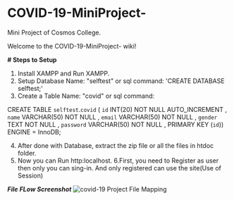 # COVID-19-MiniProject-
Mini Project of Cosmos College.

Welcome to the COVID-19-MiniProject- wiki!

**# Steps to Setup**

1. Install XAMPP and Run XAMPP.
2. Setup Database Name: "selftest" or sql command: 'CREATE DATABASE selftest;'
3. Create a Table Name: "covid" or sql command: 

CREATE TABLE `selftest`.`covid` ( `id` INT(20) NOT NULL AUTO_INCREMENT , `name` VARCHAR(50) NOT NULL , `email` VARCHAR(50) NOT NULL , `gender` TEXT NOT NULL , `password` VARCHAR(50) NOT NULL , PRIMARY KEY (`id`)) ENGINE = InnoDB;


4. After done with Database, extract the zip file or all the files in htdoc folder.
5. Now you can Run http:localhost.
6.First, you need to Register as user then only you can sing-in. And only registered can use the site(Use of 
 Session)

*******File FLow Screenshot*******
![covid-19 Project File Mapping](https://user-images.githubusercontent.com/38223934/79701739-3521e680-82bf-11ea-8d67-b890b6b03c89.png)


